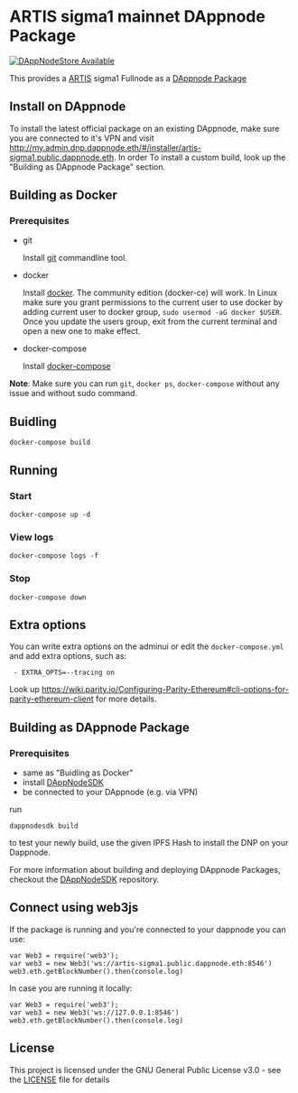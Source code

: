 # ARTIS sigma1 mainnet DAppnode Package

[![DAppNodeStore Available](https://img.shields.io/badge/DAppNodeStore-Available-brightgreen.svg)](http://my.admin.dnp.dappnode.eth/#/installer/artis-sigma1.public.dappnode.eth)

This provides a [ARTIS](https://artis.eco) sigma1 Fullnode as a [DAppnode Package](https://dappnode.io/)

## Install on DAppnode

To install the latest official package on an existing  DAppnode, make sure you are connected to it's VPN and visit http://my.admin.dnp.dappnode.eth/#/installer/artis-sigma1.public.dappnode.eth.
In order To install a custom build, look up the "Building as DAppnode Package" section.

## Building  as Docker

### Prerequisites

- git

   Install [git](https://git-scm.com/book/en/v2/Getting-Started-Installing-Git) commandline tool.

- docker

   Install [docker](https://docs.docker.com/engine/installation). The community edition (docker-ce) will work. In Linux make sure you grant permissions to the current user to use docker by adding current user to docker group, `sudo usermod -aG docker $USER`. Once you update the users group, exit from the current terminal and open a new one to make effect.

- docker-compose

   Install [docker-compose](https://docs.docker.com/compose/install)
   
**Note**: Make sure you can run `git`, `docker ps`, `docker-compose` without any issue and without sudo command.


## Buidling

`docker-compose build`

## Running

### Start

`docker-compose up -d`

### View logs

`docker-compose logs -f`

### Stop

`docker-compose down`

## Extra options

You can write extra options on the adminui or edit the `docker-compose.yml` and add extra options, such as:
```
 - EXTRA_OPTS=--tracing on
```
Look up https://wiki.parity.io/Configuring-Parity-Ethereum#cli-options-for-parity-ethereum-client for more details.


## Building as DAppnode Package

### Prerequisites

- same as "Buidling as Docker"
- install [DAppNodeSDK](https://github.com/dappnode/DAppNodeSDK)
- be connected to your DAppnode (e.g. via VPN)

run
```
dappnodesdk build
```

to test your newly build, use the given IPFS Hash to install the DNP on your Dappnode.

For more information about building and deploying DAppnode Packages, checkout the [DAppNodeSDK](https://github.com/dappnode/DAppNodeSDK) repository.

## Connect using web3js

If the package is running and you're connected to your dappnode you can use:
```
var Web3 = require('web3');
var web3 = new Web3('ws://artis-sigma1.public.dappnode.eth:8546')
web3.eth.getBlockNumber().then(console.log)
```
In case you are running it locally:
```
var Web3 = require('web3');
var web3 = new Web3('ws://127.0.0.1:8546')
web3.eth.getBlockNumber().then(console.log)
```

## License

This project is licensed under the GNU General Public License v3.0 - see the [LICENSE](LICENSE) file for details
